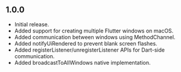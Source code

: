 ## 1.0.0

- Initial release.
- Added support for creating multiple Flutter windows on macOS.
- Added communication between windows using MethodChannel.
- Added notifyUiRendered to prevent blank screen flashes.
- Added registerListener/unregisterListener APIs for Dart-side communication.
- Added broadcastToAllWindows native implementation.

